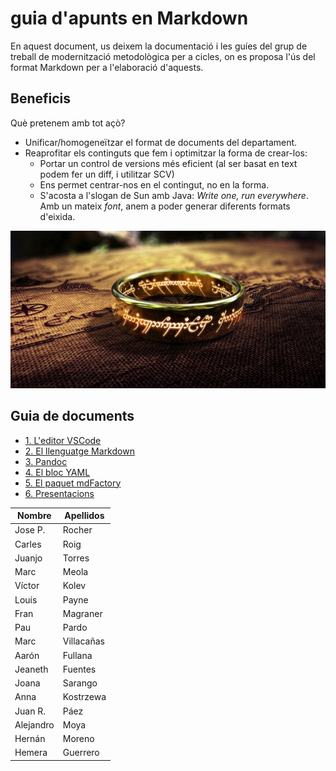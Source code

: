 # guia d'apunts en Markdown

En aquest document, us deixem la documentació i les guíes del grup de treball de modernització metodològica per a cicles, on es proposa l'ús del format Markdown per a l'elaboració d'aquests.

## Beneficis

Què pretenem amb tot açò?

- Unificar/homogeneïtzar el format de documents del departament.
- Reaprofitar els continguts que fem i optimitzar la forma de crear-los:
  - Portar un control de versions més eficient (al ser basat en text podem fer un diff, i utilitzar SCV)
  - Ens permet centrar-nos en el contingut, no en la forma.
  - S'acosta a l'slogan de Sun amb Java: _Write one, run everywhere_. Amb un mateix _font_, anem a poder generar diferents formats d'eixida.

![](img/anell.png)

## Guia de documents

- [1. L'editor VSCode](VSCode/VSCode.md)
- [2. El llenguatge Markdown](Markdown/Markdown.md)
- [3. Pandoc](Pandoc/IntroPandoc.md)
- [4. El bloc YAML](Pandoc/YAML.md)
- [5. El paquet mdFactory](mdFactory/mdfactory.md)
- [6. Presentacions](presentacions/guia.md)

| Nombre    | Apellidos  |
| --------- | ---------- |
| Jose P.   | Rocher     |
| Carles    | Roig       |
| Juanjo    | Torres     |
| Marc      | Meola      |
| Víctor    | Kolev      |
| Louis     | Payne      |
| Fran      | Magraner   |
| Pau       | Pardo      |
| Marc      | Villacañas |
| Aarón     | Fullana    |
| Jeaneth   | Fuentes    |
| Joana     | Sarango    |
| Anna      | Kostrzewa  |
| Juan R.   | Páez       |
| Alejandro | Moya       |
| Hernán    | Moreno     |
| Hemera    | Guerrero   |
